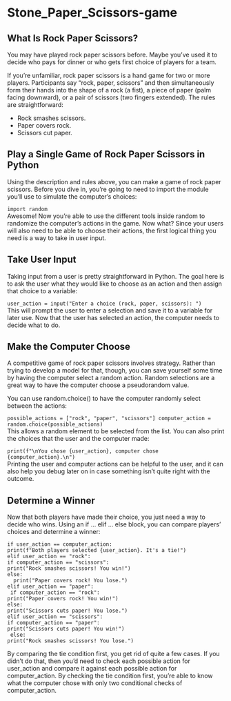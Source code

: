 # Stone_Paper_Scissors-game
## What Is Rock Paper Scissors?
You may have played rock paper scissors before. Maybe you’ve used it to decide who pays for dinner or who gets first choice of players for a team.

If you’re unfamiliar, rock paper scissors is a hand game for two or more players. Participants say “rock, paper, scissors” and then simultaneously form their hands into the shape of a rock (a fist), a piece of paper (palm facing downward), or a pair of scissors (two fingers extended). The rules are straightforward:

- Rock smashes scissors.
- Paper covers rock.
- Scissors cut paper.

## Play a Single Game of Rock Paper Scissors in Python
Using the description and rules above, you can make a game of rock paper scissors. Before you dive in, you’re going to need to import the module you’ll use to simulate the computer’s choices:

`import random`<br />
Awesome! Now you’re able to use the different tools inside random to randomize the computer’s actions in the game. Now what? Since your users will also need to be able to choose their actions, the first logical thing you need is a way to take in user input.

## Take User Input
Taking input from a user is pretty straightforward in Python. The goal here is to ask the user what they would like to choose as an action and then assign that choice to a variable:

`user_action = input("Enter a choice (rock, paper, scissors): ")`<br />
This will prompt the user to enter a selection and save it to a variable for later use. Now that the user has selected an action, the computer needs to decide what to do.

## Make the Computer Choose
A competitive game of rock paper scissors involves strategy. Rather than trying to develop a model for that, though, you can save yourself some time by having the computer select a random action. Random selections are a great way to have the computer choose a pseudorandom value.

You can use random.choice() to have the computer randomly select between the actions:

`possible_actions = ["rock", "paper", "scissors"]
computer_action = random.choice(possible_actions)` <br />
This allows a random element to be selected from the list. You can also print the choices that the user and the computer made:

`print(f"\nYou chose {user_action}, computer chose {computer_action}.\n")` <br />
Printing the user and computer actions can be helpful to the user, and it can also help you debug later on in case something isn’t quite right with the outcome.

## Determine a Winner
Now that both players have made their choice, you just need a way to decide who wins. Using an if … elif … else block, you can compare players’ choices and determine a winner:

`if user_action == computer_action:` <br />
    `print(f"Both players selected {user_action}. It's a tie!") `<br />
`elif user_action == "rock": `<br />
   ` if computer_action == "scissors": `<br />
       ` print("Rock smashes scissors! You win!")  `<br />
   ` else: `<br />
      `  print("Paper covers rock! You lose.")` <br />
`elif user_action == "paper":` <br />
   ` if computer_action == "rock":` <br />
       ` print("Paper covers rock! You win!") `<br />
   ` else: `<br />
       ` print("Scissors cuts paper! You lose.") `<br />
`elif user_action == "scissors":`<br />
    `if computer_action == "paper":`<br />
        `print("Scissors cuts paper! You win!")`<br />
   ` else:`<br />
        `print("Rock smashes scissors! You lose.")` <br />
        
By comparing the tie condition first, you get rid of quite a few cases. If you didn’t do that, then you’d need to check each possible action for user_action and compare it against each possible action for computer_action. By checking the tie condition first, you’re able to know what the computer chose with only two conditional checks of computer_action.
